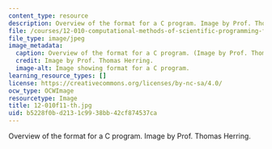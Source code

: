 ```yaml
---
content_type: resource
description: Overview of the format for a C program. Image by Prof. Thomas Herring.
file: /courses/12-010-computational-methods-of-scientific-programming-fall-2011/b5228f0bd2131c9938bb42cf874537ca_12-010f11-th.jpg
file_type: image/jpeg
image_metadata:
  caption: Overview of the format for a C program. (Image by Prof. Thomas Herring.)
  credit: Image by Prof. Thomas Herring.
  image-alt: Image showing format for a C program.
learning_resource_types: []
license: https://creativecommons.org/licenses/by-nc-sa/4.0/
ocw_type: OCWImage
resourcetype: Image
title: 12-010f11-th.jpg
uid: b5228f0b-d213-1c99-38bb-42cf874537ca
---
```

Overview of the format for a C program. Image by Prof. Thomas Herring.